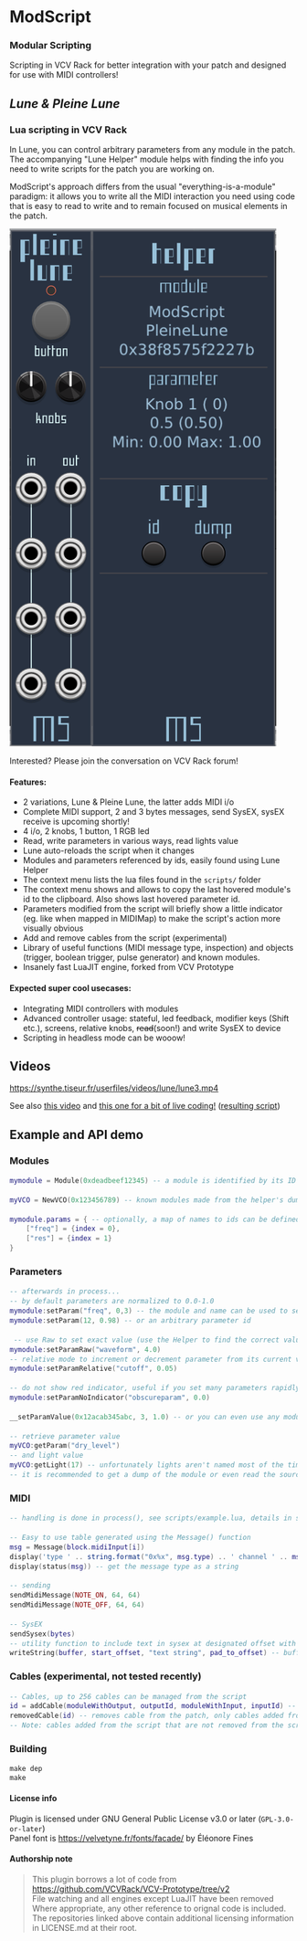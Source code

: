 # ModScript
### Modular Scripting

Scripting in VCV Rack for better integration with your patch and designed for use with MIDI controllers!

## _Lune & Pleine Lune_
### Lua scripting in VCV Rack
In Lune, you can control arbitrary parameters from any module in the patch.  
The accompanying "Lune Helper" module helps with finding the info you need to write scripts for the patch you are working on.  

ModScript's approach differs from the usual "everything-is-a-module" paradigm: it allows you to write all the MIDI interaction you need using code that is easy to read to write and to remain focused on musical elements in the patch.  

![Image](doc/modules.png)

Interested? Please join the conversation on VCV Rack forum!

#### Features:
- 2 variations, Lune & Pleine Lune, the latter adds MIDI i/o
- Complete MIDI support, 2 and 3 bytes messages, send SysEX, sysEX receive is upcoming shortly!
- 4 i/o, 2 knobs, 1 button, 1 RGB led
- Read, write parameters in various ways, read lights value
- Lune auto-reloads the script when it changes
- Modules and parameters referenced by ids, easily found using Lune Helper
- The context menu lists the lua files found in the `scripts/` folder
- The context menu shows and allows to copy the last hovered module's id to the clipboard. Also shows last hovered parameter id.  
- Parameters modified from the script will briefly show a little indicator (eg. like when mapped in MIDIMap) to make the script's action more visually obvious
- Add and remove cables from the script (experimental)
- Library of useful functions (MIDI message type, inspection) and objects (trigger, boolean trigger, pulse generator) and known modules.
- Insanely fast LuaJIT engine, forked from VCV Prototype

#### Expected super cool usecases:
- Integrating MIDI controllers with modules
- Advanced controller usage: stateful, led feedback, modifier keys (Shift etc.), screens, relative knobs, ~~read~~(soon!) and write SysEX to device
- Scripting in headless mode can be wooow!

## Videos

https://synthe.tiseur.fr/userfiles/videos/lune/lune3.mp4

See also [this video](https://synthe.tiseur.fr/userfiles/videos/lune/lune1.mp4) and [this one for a bit of live coding!](https://synthe.tiseur.fr/userfiles/videos/lune/lune2_3.mp4) ([resulting script](/scripts/apcmini.lua))

## Example and API demo
### Modules
```lua
mymodule = Module(0xdeadbeef12345) -- a module is identified by its ID

myVCO = NewVCO(0x123456789) -- known modules made from the helper's dump

mymodule.params = { -- optionally, a map of names to ids can be defined for the parameters
	["freq"] = {index = 0},
	["res"] = {index = 1}
}
```

### Parameters
```lua
-- afterwards in process...
-- by default parameters are normalized to 0.0-1.0
mymodule:setParam("freq", 0,3) -- the module and name can be used to set parameters
mymodule:setParam(12, 0.98) -- or an arbitrary parameter id

 -- use Raw to set exact value (use the Helper to find the correct values)
mymodule:setParamRaw("waveform", 4.0)
-- relative mode to increment or decrement parameter from its current value - useful for relative knobs!
mymodule:setParamRelative("cutoff", 0.05)

-- do not show red indicator, useful if you set many parameters rapidly and often
mymodule:setParamNoIndicator("obscureparam", 0.0)

__setParamValue(0x12acab345abc, 3, 1.0) -- or you can even use any module and parameter id using the low-level call

-- retrieve parameter value
myVCO:getParam("dry_level")
-- and light value
myVCO:getLight(17) -- unfortunately lights aren't named most of the time and multi-color lights have one index for each color, eg. an RGB light will span accross 3 indices
-- it is recommended to get a dump of the module or even read the source code if available for a better understanding of the module's lights
```

### MIDI
```lua
-- handling is done in process(), see scripts/example.lua, details in scripts/lib/lib.lua

-- Easy to use table generated using the Message() function
msg = Message(block.midiInput[i])
display('type ' .. string.format("0x%x", msg.type) .. ' channel ' .. msg.channel .. ' note ' .. msg.note .. ' value ' .. msg.value)
display(status(msg)) -- get the message type as a string

-- sending
sendMidiMessage(NOTE_ON, 64, 64)
sendMidiMessage(NOTE_OFF, 64, 64)

-- SysEX
sendSysex(bytes)
-- utility function to include text in sysex at designated offset with padding
writeString(buffer, start_offset, "text string", pad_to_offset) -- buffer is modified in-place
```

### Cables (experimental, not tested recently)
```lua
-- Cables, up to 256 cables can be managed from the script
id = addCable(moduleWithOutput, outputId, moduleWithInput, inputId) -- returns an id to use when deleting (not the actual Rack id)
removedCable(id) -- removes cable from the patch, only cables added from the script can be removed
-- Note: cables added from the script that are not removed from the script will not free their slot in the 256 pool
```


### Building
```
make dep
make
```

#### License info
Plugin is licensed under GNU General Public License v3.0 or later (`GPL-3.0-or-later`)  
Panel font is https://velvetyne.fr/fonts/facade/ by Éléonore Fines  

#### Authorship note
> This plugin borrows a lot of code from https://github.com/VCVRack/VCV-Prototype/tree/v2  
> File watching and all engines except LuaJIT have been removed  
> Where appropriate, any other reference to orignal code is included.  
> The repositories linked above contain additional licensing information in LICENSE.md at their root.  